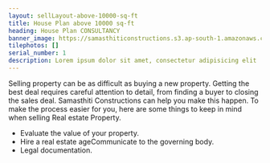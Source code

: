 ```yaml
---
layout: sellLayout-above-10000-sq-ft
title: House Plan above 10000 sq-ft
heading: House Plan CONSULTANCY
banner_image: https://samasthiticonstructions.s3.ap-south-1.amazonaws.com/uploads/ec.jpg
tilephotos: []
serial_number: 1
description: Lorem ipsum dolor sit amet, consectetur adipisicing elit
---
```

Selling property can be as difficult as buying a new property. Getting the best deal requires careful attention to detail, from finding a buyer to closing the sales deal. Samasthiti Constructions can help you make this happen. To make the process easier for you, here are some things to keep in mind when selling Real estate Property.

<ul>
  <li>Evaluate the value of your property.</li>
  <li>Hire a real estate ageCommunicate to the governing body.</li>
  <li>Legal documentation.</li>
</ul> 
